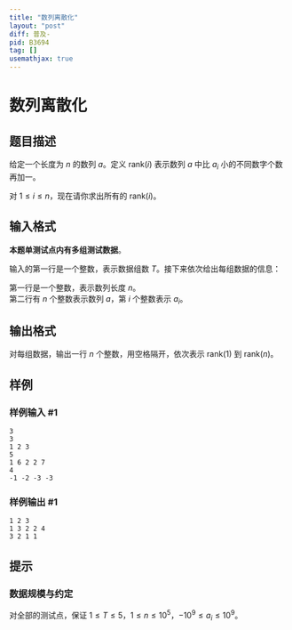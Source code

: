 ```yaml
---
title: "数列离散化"
layout: "post"
diff: 普及-
pid: B3694
tag: []
usemathjax: true
---
```


# 数列离散化
## 题目描述

给定一个长度为 $n$ 的数列 $a$。定义 $\mathrm{rank}(i)$ 表示数列 $a$ 中比 $a_i$ 小的不同数字个数再加一。

对 $1 \leq i \leq n$，现在请你求出所有的 $\mathrm{rank}(i)$。
## 输入格式

**本题单测试点内有多组测试数据**。

输入的第一行是一个整数，表示数据组数 $T$。接下来依次给出每组数据的信息：

第一行是一个整数，表示数列长度 $n$。  
第二行有 $n$ 个整数表示数列 $a$，第 $i$ 个整数表示 $a_i$。
## 输出格式

对每组数据，输出一行 $n$ 个整数，用空格隔开，依次表示 $\mathrm{rank}(1)$ 到 $\mathrm{rank}(n)$。
## 样例

### 样例输入 #1
```
3
3
1 2 3
5
1 6 2 2 7
4
-1 -2 -3 -3
```
### 样例输出 #1
```
1 2 3
1 3 2 2 4
3 2 1 1
```
## 提示

### 数据规模与约定

对全部的测试点，保证 $1 \leq T \leq 5$，$1 \leq n \leq 10^5$，$-10^9 \leq a_i \leq 10^9$。
